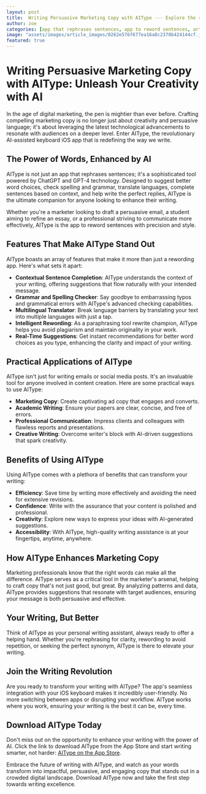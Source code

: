 ```yaml
---
layout: post
title:  Writing Persuasive Marketing Copy with AIType --- Explore the role of AIType in crafting compelling marketing copy that resonates with audiences.
author: zoe
categories: [app that rephrases sentences, app to reword sentences, article rewriter free, re wording app, rewording app, paraphrasing tool rewrite, app to rephrase sentences]
image: "assets/images/article_images/0262e576f677ea16a8c2370b424144cf.jpg"
featured: true
---
```


# Writing Persuasive Marketing Copy with AIType: Unleash Your Creativity with AI

In the age of digital marketing, the pen is mightier than ever before. Crafting compelling marketing copy is no longer just about creativity and persuasive language; it's about leveraging the latest technological advancements to resonate with audiences on a deeper level. Enter AIType, the revolutionary AI-assisted keyboard iOS app that is redefining the way we write.

## The Power of Words, Enhanced by AI

AIType is not just an app that rephrases sentences; it's a sophisticated tool powered by ChatGPT and GPT-4 technology. Designed to suggest better word choices, check spelling and grammar, translate languages, complete sentences based on context, and help write the perfect replies, AIType is the ultimate companion for anyone looking to enhance their writing.

Whether you're a marketer looking to draft a persuasive email, a student aiming to refine an essay, or a professional striving to communicate more effectively, AIType is the app to reword sentences with precision and style.

## Features That Make AIType Stand Out

AIType boasts an array of features that make it more than just a rewording app. Here's what sets it apart:

- **Contextual Sentence Completion**: AIType understands the context of your writing, offering suggestions that flow naturally with your intended message.
- **Grammar and Spelling Checker**: Say goodbye to embarrassing typos and grammatical errors with AIType's advanced checking capabilities.
- **Multilingual Translator**: Break language barriers by translating your text into multiple languages with just a tap.
- **Intelligent Rewording**: As a paraphrasing tool rewrite champion, AIType helps you avoid plagiarism and maintain originality in your work.
- **Real-Time Suggestions**: Get instant recommendations for better word choices as you type, enhancing the clarity and impact of your writing.

## Practical Applications of AIType

AIType isn't just for writing emails or social media posts. It's an invaluable tool for anyone involved in content creation. Here are some practical ways to use AIType:

- **Marketing Copy**: Create captivating ad copy that engages and converts.
- **Academic Writing**: Ensure your papers are clear, concise, and free of errors.
- **Professional Communication**: Impress clients and colleagues with flawless reports and presentations.
- **Creative Writing**: Overcome writer's block with AI-driven suggestions that spark creativity.

## Benefits of Using AIType

Using AIType comes with a plethora of benefits that can transform your writing:

- **Efficiency**: Save time by writing more effectively and avoiding the need for extensive revisions.
- **Confidence**: Write with the assurance that your content is polished and professional.
- **Creativity**: Explore new ways to express your ideas with AI-generated suggestions.
- **Accessibility**: With AIType, high-quality writing assistance is at your fingertips, anytime, anywhere.

## How AIType Enhances Marketing Copy

Marketing professionals know that the right words can make all the difference. AIType serves as a critical tool in the marketer's arsenal, helping to craft copy that's not just good, but great. By analyzing patterns and data, AIType provides suggestions that resonate with target audiences, ensuring your message is both persuasive and effective.

## Your Writing, But Better

Think of AIType as your personal writing assistant, always ready to offer a helping hand. Whether you're rephrasing for clarity, rewording to avoid repetition, or seeking the perfect synonym, AIType is there to elevate your writing.

## Join the Writing Revolution

Are you ready to transform your writing with AIType? The app's seamless integration with your iOS keyboard makes it incredibly user-friendly. No more switching between apps or disrupting your workflow. AIType works where you work, ensuring your writing is the best it can be, every time.

## Download AIType Today

Don't miss out on the opportunity to enhance your writing with the power of AI. Click the link to download AIType from the App Store and start writing smarter, not harder: [AIType on the App Store](https://apps.apple.com/us/app/aitype-grammar-check-keyboard/id6469163944).

Embrace the future of writing with AIType, and watch as your words transform into impactful, persuasive, and engaging copy that stands out in a crowded digital landscape. Download AIType now and take the first step towards writing excellence.